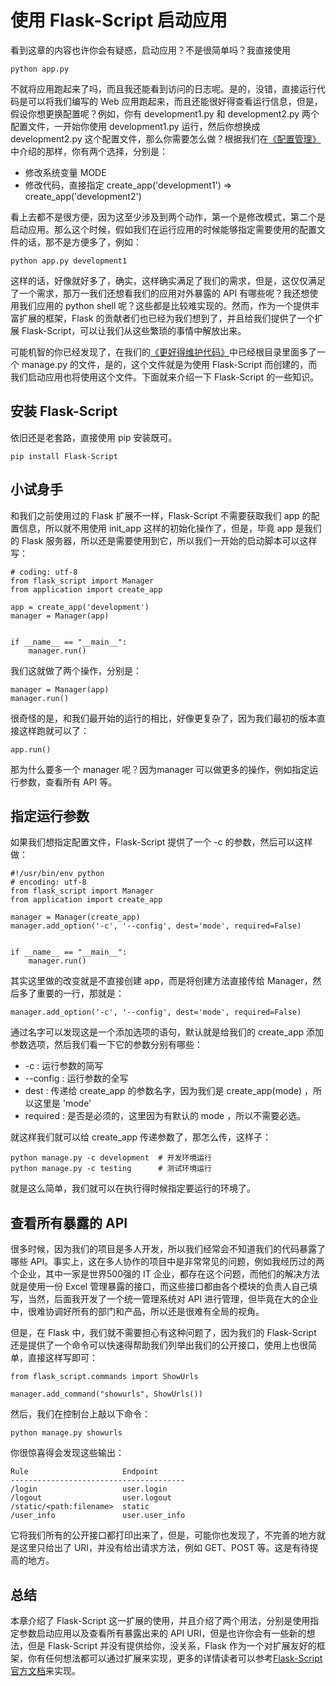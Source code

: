 # 使用 Flask-Script 启动应用

看到这章的内容也许你会有疑惑，启动应用？不是很简单吗？我直接使用 

	python app.py

不就将应用跑起来了吗，而且我还能看到访问的日志呢。是的，没错，直接运行代码是可以将我们编写的 Web 应用跑起来，而且还能很好得查看运行信息，但是，假设你想更换配置呢？例如，你有 development1.py 和 development2.py 两个配置文件，一开始你使用 development1.py 运行，然后你想换成 development2.py 这个配置文件，那么你需要怎么做？根据我们在[《配置管理》](chapter008.md)中介绍的那样，你有两个选择，分别是：

- 修改系统变量 MODE
- 修改代码，直接指定 create_app('development1') => create_app('development2')

看上去都不是很方便，因为这至少涉及到两个动作，第一个是修改模式，第二个是启动应用。那么这个时候，假如我们在运行应用的时候能够指定需要使用的配置文件的话，那不是方便多了，例如：

	python app.py development1

这样的话，好像就好多了，确实，这样确实满足了我们的需求，但是，这仅仅满足了一个需求，那万一我们还想看我们的应用对外暴露的 API 有哪些呢？我还想使用我们应用的 python shell 呢？这些都是比较难实现的。然而，作为一个提供丰富扩展的框架，Flask 的贡献者们也已经为我们想到了，并且给我们提供了一个扩展 Flask-Script，可以让我们从这些繁琐的事情中解放出来。

可能机智的你已经发现了，在我们的[《更好得维护代码》](chapter007.md)中已经根目录里面多了一个 manage.py 的文件，是的，这个文件就是为使用 Flask-Script 而创建的，而我们启动应用也将使用这个文件。下面就来介绍一下 Flask-Script 的一些知识。

## 安装 Flask-Script

依旧还是老套路，直接使用 pip 安装既可。

	pip install Flask-Script

## 小试身手

和我们之前使用过的 Flask 扩展不一样，Flask-Script 不需要获取我们 app 的配置信息，所以就不用使用 init_app 这样的初始化操作了，但是，毕竟 app 是我们的 Flask 服务器，所以还是需要使用到它，所以我们一开始的启动脚本可以这样写：

	# coding: utf-8
	from flask_script import Manager
	from application import create_app
	
	app = create_app('development')
	manager = Manager(app)
	
	
	if __name__ == "__main__":
	    manager.run()

我们这就做了两个操作，分别是：

	manager = Manager(app)
	manager.run()

很奇怪的是，和我们最开始的运行的相比，好像更复杂了，因为我们最初的版本直接这样跑就可以了：

	app.run()
	
那为什么要多一个 manager 呢？因为manager 可以做更多的操作，例如指定运行参数，查看所有 API 等。

## 指定运行参数

如果我们想指定配置文件，Flask-Script 提供了一个 -c 的参数，然后可以这样做：

	#!/usr/bin/env python
	# encoding: utf-8
	from flask_script import Manager
	from application import create_app
	
	manager = Manager(create_app)
	manager.add_option('-c', '--config', dest='mode', required=False)
	
	
	if __name__ == "__main__":
	    manager.run()

其实这里做的改变就是不直接创建 app，而是将创建方法直接传给 Manager，然后多了重要的一行，那就是：

	manager.add_option('-c', '--config', dest='mode', required=False)

通过名字可以发现这是一个添加选项的语句，默认就是给我们的 create_app 添加参数选项，然后我们看一下它的参数分别有哪些：

- -c : 运行参数的简写
- --config : 运行参数的全写
- dest : 传递给 create_app 的参数名字，因为我们是 create_app(mode) ，所以这里是 'mode'
- required : 是否是必须的，这里因为有默认的 mode ，所以不需要必选。

就这样我们就可以给 create_app 传递参数了，那怎么传，这样子：

	python manage.py -c development  # 开发环境运行
	python manage.py -c testing      # 测试环境运行
	
就是这么简单，我们就可以在执行得时候指定要运行的环境了。

## 查看所有暴露的 API

很多时候，因为我们的项目是多人开发，所以我们经常会不知道我们的代码暴露了哪些 API。事实上，这在多人协作的项目中是非常常见的问题，例如我经历过的两个企业，其中一家是世界500强的 IT 企业，都存在这个问题，而他们的解决方法就是使用一份 Excel 管理暴露的接口，而这些接口都由各个模块的负责人自己填写，当然，后面我开发了一个统一管理系统对 API 进行管理，但毕竟在大的企业中，很难协调好所有的部门和产品，所以还是很难有全局的视角。

但是，在 Flask 中，我们就不需要担心有这种问题了，因为我们的 Flask-Script 还是提供了一个命令可以快速得帮助我们列举出我们的公开接口，使用上也很简单，直接这样写即可：

	from flask_script.commands import ShowUrls
	
	manager.add_command("showurls", ShowUrls())
	
然后，我们在控制台上敲以下命令：

	python manage.py showurls
	
你很惊喜得会发现这些输出：

	Rule                     Endpoint
	---------------------------------------
	/login                   user.login
	/logout                  user.logout
	/static/<path:filename>  static
	/user_info               user.user_info

它将我们所有的公开接口都打印出来了，但是，可能你也发现了，不完善的地方就是这里只给出了 URI，并没有给出请求方法，例如 GET、POST 等。这是有待提高的地方。

## 总结

本章介绍了 Flask-Script 这一扩展的使用，并且介绍了两个用法，分别是使用指定参数启动应用以及查看所有暴露出来的 API URI，但是也许你会有一些新的想法，但是 Flask-Script 并没有提供给你，没关系，Flask 作为一个对扩展友好的框架，你有任何想法都可以通过扩展来实现，更多的详情读者可以参考[Flask-Script官方文档](https://flask-script.readthedocs.io/en/latest/)来实现。

